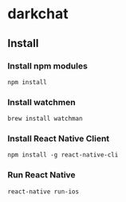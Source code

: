 # darkchat

## Install

### Install npm modules
`npm install`

### Install watchmen
`brew install watchman`

### Install React Native Client
`npm install -g react-native-cli`

### Run React Native
`react-native run-ios`

